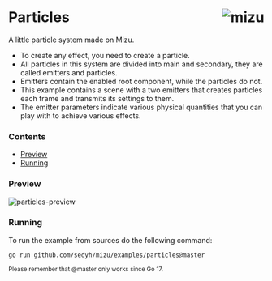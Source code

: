 # <img align="right" src="https://user-images.githubusercontent.com/19890545/149225549-c9263f62-54ec-40d5-80bb-64a872465358.png" alt="mizu" title="Particles" /> Particles

A little particle system made on Mizu.

- To create any effect, you need to create a particle.
- All particles in this system are divided into main and secondary, they are called emitters and particles.
- Emitters contain the enabled root component, while the particles do not.
- This example contains a scene with a two emitters that creates particles each frame and transmits its settings to them.
- The emitter parameters indicate various physical quantities that you can play with to achieve various effects.

### Contents

- [Preview](#preview)
- [Running](#running)

### Preview

![particles-preview](https://user-images.githubusercontent.com/19890545/149218102-290ebacd-6cb6-472d-836f-462d4977f1c0.gif)

### Running

To run the example from sources do the following command:

```
go run github.com/sedyh/mizu/examples/particles@master
```
<sub>Please remember that @master only works since Go 17.</sub>
